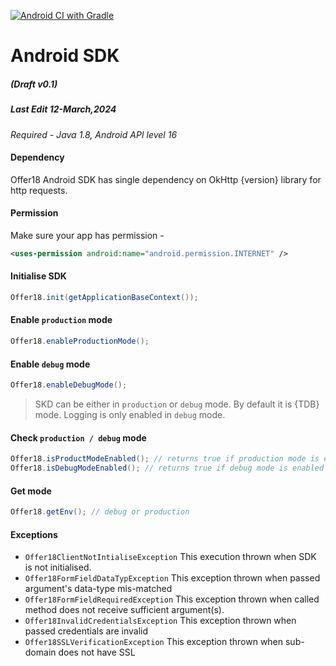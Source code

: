 
[![Android CI with Gradle](https://github.com/ganesh-o18/offer18-android-sdk/actions/workflows/gradle.yml/badge.svg)](https://github.com/ganesh-o18/offer18-android-sdk/actions/workflows/gradle.yml)

# Android SDK
##### (Draft v0.1)
#####  Last Edit 12-March,2024

_Required - Java 1.8, Android API level 16_
#### Dependency
Offer18 Android SDK has single dependency on OkHttp {version} library for http requests.

#### Permission
Make sure your app has permission -
```xml
<uses-permission android:name="android.permission.INTERNET" />
```


#### Initialise SDK
```java
Offer18.init(getApplicationBaseContext());
```
#### Enable `production` mode
```java
Offer18.enableProductionMode();
```
#### Enable `debug` mode
```java
Offer18.enableDebugMode();
```
>SKD can be either in `production` or `debug` mode. By default it is {TDB} mode. Logging is only enabled in `debug` mode.

#### Check  `production / debug` mode
```java
Offer18.isProductModeEnabled(); // returns true if production mode is enabled
Offer18.isDebugModeEnabled(); // returns true if debug mode is enabled
```

#### Get   mode
```java
Offer18.getEnv(); // debug or production
```
#### Exceptions
-  `Offer18ClientNotIntialiseException`
   This execution thrown when SDK is not initialised.
-  `Offer18FormFieldDataTypException`
   This exception thrown when passed argument's data-type mis-matched
-  `Offer18FormFieldRequiredException`
   This exception thrown when called method does not receive sufficient argument(s).
-  `Offer18InvalidCredentialsException`
   This exception thrown when passed credentials are invalid
-  `Offer18SSLVerificationException`
   This exception thrown when sub-domain does not have SSL  
  